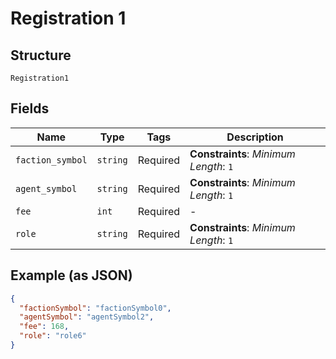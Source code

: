 
# Registration 1

## Structure

`Registration1`

## Fields

| Name | Type | Tags | Description |
|  --- | --- | --- | --- |
| `faction_symbol` | `string` | Required | **Constraints**: *Minimum Length*: `1` |
| `agent_symbol` | `string` | Required | **Constraints**: *Minimum Length*: `1` |
| `fee` | `int` | Required | - |
| `role` | `string` | Required | **Constraints**: *Minimum Length*: `1` |

## Example (as JSON)

```json
{
  "factionSymbol": "factionSymbol0",
  "agentSymbol": "agentSymbol2",
  "fee": 168,
  "role": "role6"
}
```

